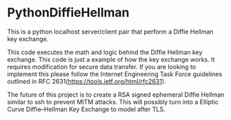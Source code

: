 # PythonDiffieHellman
This is a python localhost server/client pair that perform a Diffie Hellman key exchange.

This code executes the math and logic behind the Diffie Hellman key exchange. This code is just a example of how the key exchange works. It requires modification for secure data transfer. If you are looking to implement this please follow the Internet Engineering Task Force guidelines outlined in RFC 2631(https://tools.ietf.org/html/rfc2631).

The future of this project is to create a RSA signed ephemeral Diffie Hellman similar to ssh to prevent MITM attacks. This will possibly turn into a Elliptic Curve Diffie–Hellman Key Exchange to model after TLS.
